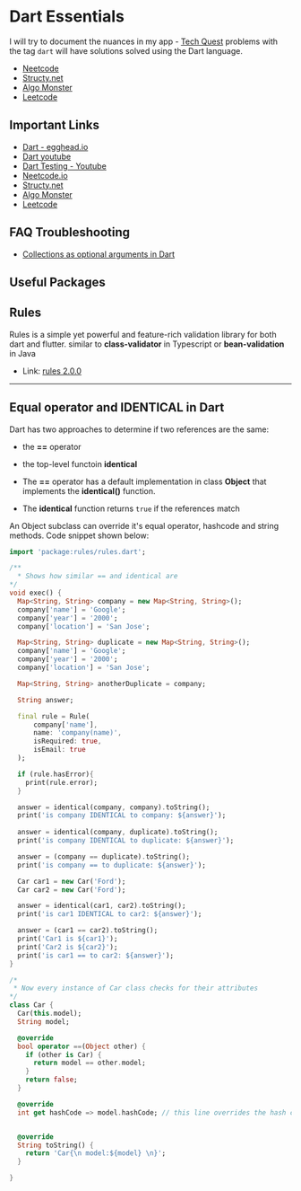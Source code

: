 # Dart Essentials

I will try to document the nuances in my app - [Tech Quest](https://tiny.one/techquestapp) problems with the tag `dart` will have solutions solved using the Dart language.

- [Neetcode](./lib/neetcode)
- [Structy.net](./lib/structy)
- [Algo Monster](./lib/algo-monster)
- [Leetcode](./lib/leetcode)

## Important Links
- [Dart - egghead.io](https://egghead.io/courses/getting-started-with-dart-e1b1780f)
- [Dart youtube](https://www.youtube.com/watch?v=F3JuuYuOUK4)
- [Dart Testing - Youtube](https://www.youtube.com/watch?v=NYi1saTtP-0&t=64s)
- [Neetcode.io](https://neetcode.io)
- [Structy.net](https://structy.net)
- [Algo Monster](https://algo.monster/)
- [Leetcode](https://leetcode.com)

## FAQ Troubleshooting
- [Collections as optional arguments in Dart](https://stackoverflow.com/questions/69403241/flutterdart-cannot-remove-from-unmodifiable-list)

## Useful Packages

## Rules

Rules is a simple yet powerful and feature-rich validation library for both dart and flutter.
similar to **class-validator** in Typescript or **bean-validation** in Java

- Link: [rules 2.0.0](https://pub.dev/packages/rules)

---

## Equal operator and IDENTICAL in Dart

Dart has two approaches to determine if two references are the same:

- the **==** operator
- the top-level functoin **identical**

- The **==** operator has a default implementation in class **Object** that implements
the **identical()** function.
- The **identical** function returns `true` if the references match

An Object subclass can override it's equal operator, hashcode and string methods. Code snippet shown below:

```dart
import 'package:rules/rules.dart';

/**
  * Shows how similar == and identical are
*/
void exec() {
  Map<String, String> company = new Map<String, String>();
  company['name'] = 'Google';
  company['year'] = '2000';
  company['location'] = 'San Jose';

  Map<String, String> duplicate = new Map<String, String>();
  company['name'] = 'Google';
  company['year'] = '2000';
  company['location'] = 'San Jose';

  Map<String, String> anotherDuplicate = company;

  String answer;

  final rule = Rule(
	  company['name'],
	  name: 'company(name)',
	  isRequired: true,
	  isEmail: true
  );

  if (rule.hasError){
	print(rule.error);
  }

  answer = identical(company, company).toString();
  print('is company IDENTICAL to company: ${answer}');
  
  answer = identical(company, duplicate).toString();
  print('is company IDENTICAL to duplicate: ${answer}');

  answer = (company == duplicate).toString();
  print('is company == to duplicate: ${answer}');

  Car car1 = new Car('Ford');
  Car car2 = new Car('Ford');

  answer = identical(car1, car2).toString();
  print('is car1 IDENTICAL to car2: ${answer}');

  answer = (car1 == car2).toString();
  print('Car1 is ${car1}');
  print('Car2 is ${car2}');
  print('is car1 == to car2: ${answer}');
}

/*
 * Now every instance of Car class checks for their attributes 
*/
class Car {
  Car(this.model);
  String model;

  @override
  bool operator ==(Object other) {
    if (other is Car) {
      return model == other.model;
    }
    return false;
  }

  @override
  int get hashCode => model.hashCode; // this line overrides the hash code


  @override
  String toString() {
	return 'Car{\n model:${model} \n}';
  }

}
```






